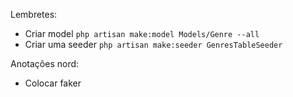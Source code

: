

Lembretes:
- Criar model `php artisan make:model Models/Genre --all`
- Criar uma seeder `php artisan make:seeder GenresTableSeeder`




Anotações nord:
- Colocar faker

